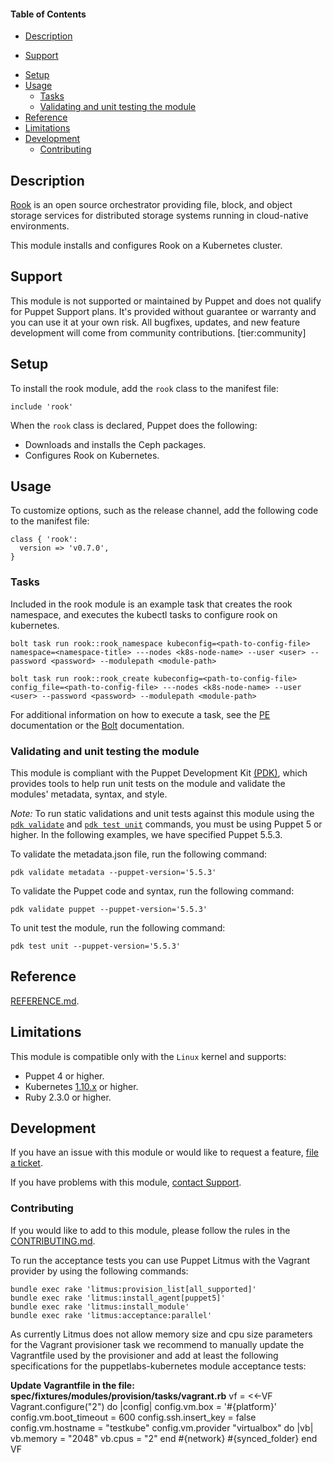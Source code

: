 #### Table of Contents

- [Description](#Description)
* [Support](#support)
- [Setup](#Setup)
- [Usage](#Usage)
  - [Tasks](#Tasks)
  - [Validating and unit testing the module](#Validating-and-unit-testing-the-module)
- [Reference](#Reference)
- [Limitations](#Limitations)
- [Development](#Development)
  - [Contributing](#Contributing)

## Description

[Rook](https://github.com/rook/rook) is an open source orchestrator providing file, block, and object storage services for distributed storage systems running in cloud-native environments.

This module installs and configures Rook on a Kubernetes cluster.

## Support

This module is not supported or maintained by Puppet and does not qualify for Puppet Support plans.
It's provided without guarantee or warranty and you can use it at your own risk.
All bugfixes, updates, and new feature development will come from community contributions.
[tier:community]

## Setup

To install the rook module, add the `rook` class to the manifest file:

```puppet
include 'rook'
```

When the `rook` class is declared, Puppet does the following:
* Downloads and installs the Ceph packages.
* Configures Rook on Kubernetes.

## Usage

To customize options, such as the release channel, add the following code to the manifest file:

```puppet
class { 'rook':
  version => 'v0.7.0',
}
```

### Tasks

Included in the rook module is an example task that creates the rook namespace, and executes the kubectl tasks to configure rook on kubernetes.

```puppet
bolt task run rook::rook_namespace kubeconfig=<path-to-config-file> namespace=<namespace-title> ---nodes <k8s-node-name> --user <user> --password <password> --modulepath <module-path>
```

```puppet
bolt task run rook::rook_create kubeconfig=<path-to-config-file> config_file=<path-to-config-file> ---nodes <k8s-node-name> --user <user> --password <password> --modulepath <module-path>
```

For additional information on how to execute a task, see the [PE](https://puppet.com/docs/pe/2018.1/running_tasks.html) documentation or the [Bolt](https://puppet.com/docs/bolt/latest/writing_tasks_and_plans.html) documentation.

### Validating and unit testing the module

This module is compliant with the Puppet Development Kit [(PDK)](https://puppet.com/docs/pdk/1.x/pdk_install.html), which provides tools to help run unit tests on the module and validate the modules' metadata, syntax, and style.

*Note:* To run static validations and unit tests against this module using the [`pdk validate`](https://puppet.com/docs/pdk/1.x/pdk_testing.html#concept-3313) and [`pdk test unit`](https://puppet.com/docs/pdk/1.x/pdk_testing.html#concept-3975) commands, you must be using Puppet 5 or higher. In the following examples, we have specified Puppet 5.5.3.

To validate the metadata.json file, run the following command:

```
pdk validate metadata --puppet-version='5.5.3'
```

To validate the Puppet code and syntax, run the following command:

```
pdk validate puppet --puppet-version='5.5.3'
```

To unit test the module, run the following command:

```
pdk test unit --puppet-version='5.5.3'
```

## Reference

[REFERENCE.md](https://github.com/puppetlabs/puppetlabs-rook/blob/main/REFERENCE.md).

## Limitations

This module is compatible only with the `Linux` kernel and supports:

* Puppet 4 or higher.
* Kubernetes [1.10.x](https://github.com/kubernetes/kubernetes/blob/main/CHANGELOG.md#v160) or higher.
* Ruby 2.3.0 or higher.

## Development

If you have an issue with this module or would like to request a feature, [file a ticket](https://tickets.puppetlabs.com/browse/MODULES/).

If you have problems with this module, [contact Support](https://puppet.com/support-services/customer-support).

### Contributing

If you would like to add to this module, please follow the rules in the [CONTRIBUTING.md](https://github.com/puppetlabs/puppetlabs-rook/blob/main/CONTRIBUTING.md).

To run the acceptance tests you can use Puppet Litmus with the Vagrant provider by using the following commands:

    bundle exec rake 'litmus:provision_list[all_supported]'
    bundle exec rake 'litmus:install_agent[puppet5]'
    bundle exec rake 'litmus:install_module'
    bundle exec rake 'litmus:acceptance:parallel'

As currently Litmus does not allow memory size and cpu size parameters for the Vagrant provisioner task we recommend to manually update the Vagrantfile used by the provisioner and add at least the following specifications for the puppetlabs-kubernetes module acceptance tests:

**Update Vagrantfile in the file: spec/fixtures/modules/provision/tasks/vagrant.rb**
    vf = <<-VF 
    Vagrant.configure(\"2\") do |config|
    config.vm.box = '#{platform}'
    config.vm.boot_timeout = 600
    config.ssh.insert_key = false
    config.vm.hostname = "testkube"
    config.vm.provider "virtualbox" do |vb|
    vb.memory = "2048"
    vb.cpus = "2"
    end
    #{network}
    #{synced_folder}
    end
    VF

